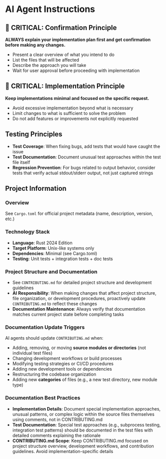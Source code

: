 # AI Agent Instructions

## 🔴 CRITICAL: Confirmation Principle

**ALWAYS explain your implementation plan first and get confirmation before making any changes.**

- Present a clear overview of what you intend to do
- List the files that will be affected
- Describe the approach you will take
- Wait for user approval before proceeding with implementation

## 🔴 CRITICAL: Implementation Principle

**Keep implementations minimal and focused on the specific request.**

- Avoid excessive implementation beyond what is necessary
- Limit changes to what is sufficient to solve the problem
- Do not add features or improvements not explicitly requested

## Testing Principles

- **Test Coverage**: When fixing bugs, add tests that would have caught the issue
- **Test Documentation**: Document unusual test approaches within the test file itself
- **Regression Prevention**: For bugs related to output behavior, consider tests that verify actual
  stdout/stderr output, not just captured strings

## Project Information

### Overview

See `Cargo.toml` for official project metadata (name, description, version, etc.)

### Technology Stack

- **Language**: Rust 2024 Edition
- **Target Platform**: Unix-like systems only
- **Dependencies**: Minimal (see Cargo.toml)
- **Testing**: Unit tests + integration tests + doc tests

### Project Structure and Documentation

- See `CONTRIBUTING.md` for detailed project structure and development guidelines
- **AI Responsibility**: When making changes that affect project structure, file organization, or
  development procedures, proactively update `CONTRIBUTING.md` to reflect these changes
- **Documentation Maintenance**: Always verify that documentation matches current project state
  before completing tasks

### Documentation Update Triggers

AI agents should update `CONTRIBUTING.md` when:

- Adding, removing, or moving **source modules or directories** (not individual test files)
- Changing development workflows or build processes
- Modifying testing strategies or CI/CD procedures
- Adding new development tools or dependencies
- Restructuring the codebase organization
- Adding new **categories** of files (e.g., a new test directory, new module type)

### Documentation Best Practices

- **Implementation Details**: Document special implementation approaches, unusual patterns, or
  complex logic within the source files themselves using comments, not in CONTRIBUTING.md
- **Test Documentation**: Special test approaches (e.g., subprocess testing, integration test
  patterns) should be documented in the test files with detailed comments explaining the rationale
- **CONTRIBUTING.md Scope**: Keep CONTRIBUTING.md focused on project structure overview, development
  workflows, and contribution guidelines. Avoid implementation-specific details
